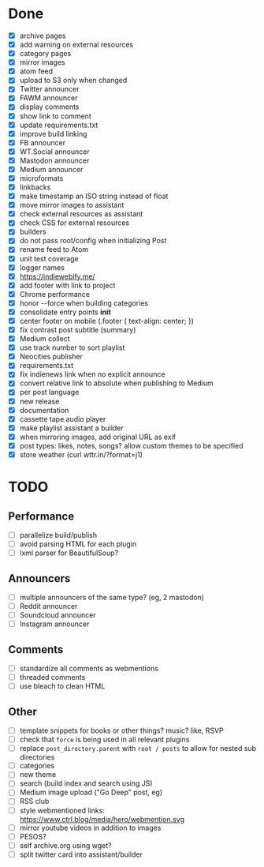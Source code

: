 # Done #

- [x] archive pages
- [x] add warning on external resources
- [x] category pages
- [x] mirror images
- [x] atom feed
- [x] upload to S3 only when changed
- [x] Twitter announcer
- [x] FAWM announcer
- [x] display comments
- [x] show link to comment
- [x] update requirements.txt
- [x] improve build linking
- [x] FB announcer
- [x] WT.Social announcer
- [x] Mastodon announcer
- [x] Medium announcer
- [x] microformats
- [x] linkbacks
- [x] make timestamp an ISO string instead of float
- [x] move mirror images to assistant
- [x] check external resources as assistant
- [x] check CSS for external resources
- [x] builders
- [x] do not pass root/config when initializing Post
- [x] rename feed to Atom
- [x] unit test coverage
- [x] logger names
- [x] https://indiewebify.me/
- [x] add footer with link to project
- [x] Chrome performance
- [x] honor --force when building categories
- [x] consolidate entry points __init__
- [x] center footer on mobile (.footer { text-align: center; })
- [x] fix contrast post subtitle (summary)
- [x] Medium collect
- [x] use track number to sort playlist
- [x] Neocities publisher
- [x] requirements.txt
- [x] fix indienews link when no explicit announce
- [x] convert relative link to absolute when publishing to Medium
- [x] per post language
- [x] new release
- [x] documentation
- [x] cassette tape audio player
- [x] make playlist assistant a builder
- [x] when mirroring images, add original URL as exif
- [x] post types: likes, notes, songs? allow custom themes to be specified
- [x] store weather (curl wttr.in/?format=j1)

# TODO #

## Performance ##

- [ ] parallelize build/publish
- [ ] avoid parsing HTML for each plugin
- [ ] lxml parser for BeautifulSoup?

## Announcers ##

- [ ] multiple announcers of the same type? (eg, 2 mastodon)
- [ ] Reddit announcer
- [ ] Soundcloud announcer
- [ ] Instagram announcer

## Comments ##

- [ ] standardize all comments as webmentions
- [ ] threaded comments
- [ ] use bleach to clean HTML

## Other ##

- [ ] template snippets for books or other things? music? like, RSVP
- [ ] check that `force` is being used in all relevant plugins
- [ ] replace `post_directory.parent` with `root / posts` to allow for nested sub directories
- [ ] categories
- [ ] new theme
- [ ] search (build index and search using JS)
- [ ] Medium image upload ("Go Deep" post, eg)
- [ ] RSS club
- [ ] style webmentioned links: https://www.ctrl.blog/media/hero/webmention.svg
- [ ] mirror youtube videos in addition to images
- [ ] PESOS?
- [ ] self archive.org using wget?
- [ ] split twitter card into assistant/builder
